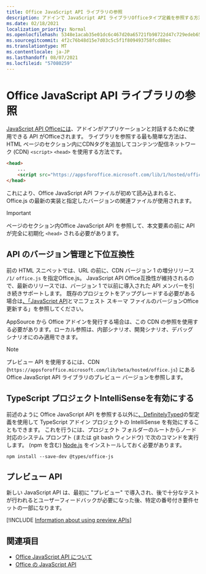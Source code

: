 ```yaml
---
title: Office JavaScript API ライブラリの参照
description: アドインで JavaScript API ライブラリOfficeタイプ定義を参照する方法について説明します。
ms.date: 02/18/2021
localization_priority: Normal
ms.openlocfilehash: 5348e1acab35e01dc6c467d20a65721fb98722d47c729edeb65a2efe4a8c45f8
ms.sourcegitcommit: 4f2c76b48d15e7d03c5c5f1f809493758fcd88ec
ms.translationtype: MT
ms.contentlocale: ja-JP
ms.lasthandoff: 08/07/2021
ms.locfileid: "57080259"
---
```

# <a name="referencing-the-office-javascript-api-library"></a>Office JavaScript API ライブラリの参照

[JavaScript API Officeには](../reference/javascript-api-for-office.md)、アドインがアプリケーションと対話するために使用できる API がOfficeされます。 ライブラリを参照する最も簡単な方法は、HTML ページのセクション内にCDNタグを追加してコンテンツ配信ネットワーク (CDN) `<script>` `<head>` を使用する方法です。

```html
<head>
    ...
    <script src="https://appsforoffice.microsoft.com/lib/1/hosted/office.js" type="text/javascript"></script>
</head>
```

これにより、Office JavaScript API ファイルが初めて読み込まれると、Office.js の最新の実装と指定したバージョンの関連ファイルが使用されます。

> [!IMPORTANT]
> ページのセクション内Office JavaScript API を参照して、本文要素の前に API が完全に初期化 `<head>` される必要があります。

## <a name="api-versioning-and-backward-compatibility"></a>API のバージョン管理と下位互換性

前の HTML スニペットでは、URL の前に、CDN バージョン 1 の増分リリース `/1/` `office.js` を指定Office.js。 JavaScript API Office互換性が維持されるので、最新のリリースでは、バージョン 1 で以前に導入された API メンバーを引き続きサポートします。 既存のプロジェクトをアップグレードする必要がある場合は[、「JavaScript API](update-your-javascript-api-for-office-and-manifest-schema-version.md)とマニフェスト スキーマ ファイルのバージョンOffice更新する」を参照してください。 

AppSource から Office アドインを発行する場合は、この CDN の参照を使用する必要があります。ローカル参照は、内部シナリオ、開発シナリオ、デバッグ シナリオにのみ適用できます。

> [!NOTE]
> プレビュー API を使用するには、CDN (`https://appsforoffice.microsoft.com/lib/beta/hosted/office.js`) にある Office JavaScript API ライブラリのプレビュー バージョンを参照します。

## <a name="enabling-intellisense-for-a-typescript-project"></a>TypeScript プロジェクトIntelliSenseを有効にする

前述のように Office JavaScript API を参照する以外に[、DefinitelyTyped](https://github.com/DefinitelyTyped/DefinitelyTyped/tree/master/types/office-js)の型定義を使用して TypeScript アドイン プロジェクトの IntelliSense を有効にすることもできます。 これを行うには、プロジェクト フォルダーのルートからノード対応のシステム プロンプト (または git bash ウィンドウ) で次のコマンドを実行します。 (npm を含む) [Node.js](https://nodejs.org) をインストールしておく必要があります。

```command&nbsp;line
npm install --save-dev @types/office-js
```

## <a name="preview-apis"></a>プレビュー API

新しい JavaScript API は、最初に "プレビュー" で導入され、後で十分なテストが行われるとユーザーフィードバックが必要になった後、特定の番号付き要件セットの一部になります。

[!INCLUDE [Information about using preview APIs](../includes/using-preview-apis-host.md)]

## <a name="see-also"></a>関連項目

- [Office JavaScript API について](understanding-the-javascript-api-for-office.md)
- [Office の JavaScript API](../reference/javascript-api-for-office.md)
